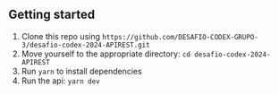 ## Getting started

1. Clone this repo using `https://github.com/DESAFIO-CODEX-GRUPO-3/desafio-codex-2024-APIREST.git`
2. Move yourself to the appropriate directory: `cd desafio-codex-2024-APIREST`<br />
3. Run `yarn` to install dependencies<br />
4. Run the api: `yarn dev`
